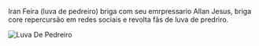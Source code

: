 Iran Feira (luva de pedreiro) briga com seu emrpressario Allan Jesus, briga core repercursão em redes sociais e revolta fãs de luva de predriro.


<img src="/luva-de-pedreiro-e-allan-jesus.webp" alt="Luva De Pedreiro" title="/luva-de-pedreiro-e-allan-jesus.webp" />





